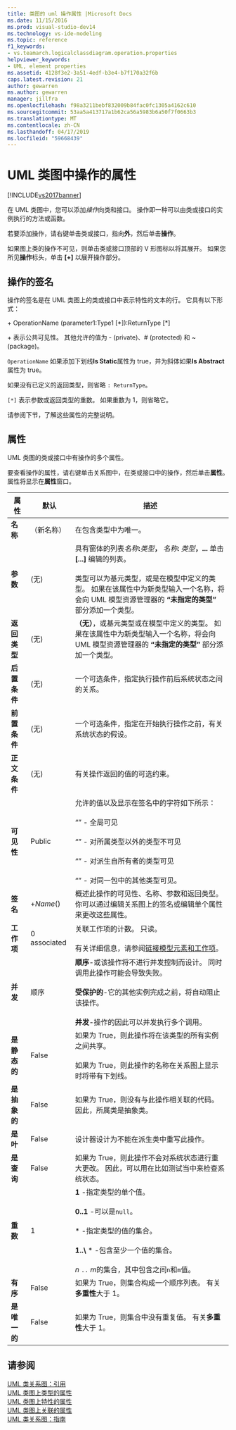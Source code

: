 ```yaml
---
title: 类图的 uml 操作属性 |Microsoft Docs
ms.date: 11/15/2016
ms.prod: visual-studio-dev14
ms.technology: vs-ide-modeling
ms.topic: reference
f1_keywords:
- vs.teamarch.logicalclassdiagram.operation.properties
helpviewer_keywords:
- UML, element properties
ms.assetid: 4128f3e2-3a51-4edf-b3e4-b7f170a32f6b
caps.latest.revision: 21
author: gewarren
ms.author: gewarren
manager: jillfra
ms.openlocfilehash: f98a3211bebf832009b84fac0fc1305a4162c610
ms.sourcegitcommit: 53aa5a413717a1b62ca56a5983b6a50f7f0663b3
ms.translationtype: MT
ms.contentlocale: zh-CN
ms.lasthandoff: 04/17/2019
ms.locfileid: "59668439"
---
```

# <a name="properties-of-operations-on-uml-class-diagrams"></a>UML 类图中操作的属性
[!INCLUDE[vs2017banner](../includes/vs2017banner.md)]

在 UML 类图中，您可以添加*操作*向类和接口。 操作即一种可以由类或接口的实例执行的方法或函数。  

 若要添加操作，请右键单击类或接口，指向**外**，然后单击**操作**。  

 如果图上类的操作不可见，则单击类或接口顶部的 V 形图标以将其展开。 如果您所见**操作**标头，单击 **[+]** 以展开操作部分。  

## <a name="signature-of-an-operation"></a>操作的签名  
 操作的签名是在 UML 类图上的类或接口中表示特性的文本的行。 它具有以下形式：  

 \+ OperationName (parameter1:Type1 [*]):ReturnType [\*]  

 \+ 表示公共可见性。 其他允许的值为 - (private)、# (protected) 和 ~ (package)。  

 `OperationName` 如果添加下划线**Is Static**属性为 true，并为斜体如果**Is Abstract**属性为 true。  

 如果没有已定义的返回类型，则省略 `: ReturnType`。  

 `[*]` 表示参数或返回类型的重数。 如果重数为 1，则省略它。  

 请参阅下节，了解这些属性的完整说明。  

## <a name="properties"></a>属性  
 UML 类图的类或接口中有操作的多个属性。  

 要查看操作的属性，请右键单击关系图中，在类或接口中的操作，然后单击**属性**。 属性将显示在**属性**窗口。  

|      属性       |   默认    |                                                                                                                                                                                 描述                                                                                                                                                                                 |
|---------------------|--------------|-----------------------------------------------------------------------------------------------------------------------------------------------------------------------------------------------------------------------------------------------------------------------------------------------------------------------------------------------------------------------------|
|      **名称**       | （新名称） |                                                                                                                                                                在包含类型中为唯一。                                                                                                                                                                 |
|   **参数**    |    (无)    |      具有窗体的列表<em>名称</em>**:**<em>类型</em>**，** <em>名称</em>**:** <em>类型</em>**，...** 单击 **[...]** 编辑的列表。<br /><br /> 类型可以为基元类型，或是在模型中定义的类型。 如果在该属性中为新类型输入一个名称，将会向 UML 模型资源管理器的 **“未指定的类型”** 部分添加一个类型。      |
|   **返回类型**   |    (无)    |                                                                               **（无）**，或基元类型或在模型中定义的类型。 如果在该属性中为新类型输入一个名称，将会向 UML 模型资源管理器的 **“未指定的类型”** 部分添加一个类型。                                                                                |
| **后置条件**  |    (无)    |                                                                                                                         一个可选条件，指定执行操作前后系统状态之间的关系。                                                                                                                         |
|  **前置条件**  |    (无)    |                                                                                                                            一个可选条件，指定在开始执行操作之前，有关系统状态的假设。                                                                                                                            |
| **正文条件** |    (无)    |                                                                                                                                                       有关操作返回的值的可选约束。                                                                                                                                                       |
|   **可见性**    |    Public    |                  允许的值以及显示在签名中的字符如下所示：<br /><br /> “” - 全局可见<br /><br /> “” - 对所属类型以外的类型不可见<br /><br /> “” - 对派生自所有者的类型可见<br /><br /> “” - 对同一包中的其他类型可见。                   |
|    **签名**    |  +*Name*()   |                                                                                      概述此操作的可见性、名称、参数和返回类型。 你可以通过编辑关系图上的签名或编辑单个属性来更改这些属性。                                                                                      |
|   **工作项**    | 0 associated |                                                                                                  关联工作项的计数。 只读。<br /><br /> 有关详细信息，请参阅[链接模型元素和工作项](../modeling/link-model-elements-and-work-items.md)。                                                                                                  |
|   **并发**   |  顺序  | **顺序**-或该操作将不进行并发控制而设计。 同时调用此操作可能会导致失败。<br /><br /> **受保护的**-它的其他实例完成之前，将自动阻止该操作。<br /><br /> **并发**-操作的因此可以并发执行多个调用。 |
|    **是静态的**    |    False     |                                                                                                  如果为 True，则此操作将在该类型的所有实例之间共享。<br /><br /> 如果为 True，则此操作的名称在关系图上显示时将带有下划线。                                                                                                   |
|   **是抽象的**   |    False     |                                                                                                                                        如果为 True，则没有与此操作相关联的代码。 因此，所属类是抽象类。                                                                                                                                         |
|     **是叶**     |    False     |                                                                                                                                              设计器设计为不能在派生类中重写此操作。                                                                                                                                              |
|    **是查询**     |    False     |                                                                                                 如果为 True，则此操作不会对系统状态进行重大更改。  因此，可以用在比如测试当中来检查系统状态。                                                                                                  |
|  **重数**   |      1       |                                 **1** -指定类型的单个值。<br /><br /> **0..1** -可以是`null`。<br /><br /> \* -指定类型的值的集合。<br /><br /> **1..\\**  \* -包含至少一个值的集合。<br /><br /> *n* `..` *m*的集合，其中包含之间`n`和`m`值。                                  |
|   **有序**    |    False     |                                                                                                                                             如果为 True，则集合构成一个顺序列表。 有关**多重性**大于 1。                                                                                                                                              |
|    **是唯一的**    |    False     |                                                                                                                                         如果为 True，则集合中没有重复值。 有关**多重性**大于 1。                                                                                                                                         |

## <a name="see-also"></a>请参阅  
 [UML 类关系图：引用](../modeling/uml-class-diagrams-reference.md)   
 [UML 类图上类型的属性](../modeling/properties-of-types-on-uml-class-diagrams.md)   
 [UML 类图上特性的属性](../modeling/properties-of-attributes-on-uml-class-diagrams.md)   
 [UML 类图上关联的属性](../modeling/properties-of-associations-on-uml-class-diagrams.md)   
 [UML 类关系图：指南](../modeling/uml-class-diagrams-guidelines.md)
